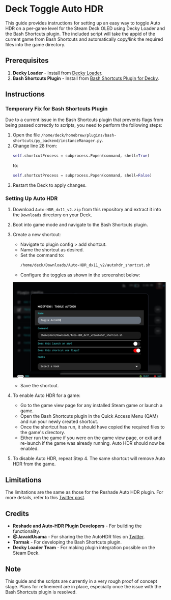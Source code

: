 # Deck Toggle Auto HDR

This guide provides instructions for setting up an easy way to toggle Auto HDR on a per-game level for the Steam Deck OLED using Decky Loader and the Bash Shortcuts plugin. 
The included script will take the appid of the current game from Bash Shortcuts and automatically copy/link the required files into the game directory.

## Prerequisites

1. **Decky Loader** - Install from [Decky Loader](https://decky.xyz/).
2. **Bash Shortcuts Plugin** - Install from [Bash Shortcuts Plugin for Decky](https://github.com/Tormak9970/bash-shortcuts).

## Instructions

### Temporary Fix for Bash Shortcuts Plugin

Due to a current issue in the Bash Shortcuts plugin that prevents flags from being passed correctly to scripts, you need to perform the following steps:

1. Open the file `/home/deck/homebrew/plugins/bash-shortcuts/py_backend/instanceManager.py`.
2. Change line 28 from:
    ```python
    self.shortcutProcess = subprocess.Popen(command, shell=True)
    ```
    to:
    ```python
    self.shortcutProcess = subprocess.Popen(command, shell=False)
    ```
3. Restart the Deck to apply changes.

### Setting Up Auto HDR

1. Download `Auto-HDR_dx11_v2.zip` from this repository and extract it into the `Downloads` directory on your Deck.
2. Boot into game mode and navigate to the Bash Shortcuts plugin.
3. Create a new shortcut:
   - Navigate to plugin config > add shortcut.
   - Name the shortcut as desired.
   - Set the command to:
        ```bash
        /home/deck/Downloads/Auto-HDR_dx11_v2/autohdr_shortcut.sh
        ```
    - Configure the toggles as shown in the screenshot below:
   
     ![Configuration Screenshot](assets/screenshot_1.jpg)

   - Save the shortcut.
4. To enable Auto HDR for a game:
   - Go to the game view page for any installed Steam game or launch a game.
   - Open the Bash Shortcuts plugin in the Quick Access Menu (QAM) and run your newly created shortcut.
   - Once the shortcut has run, it should have copied the required files to the game's directory.
   - Either run the game if you were on the game view page, or exit and re-launch if the game was already running. Auto HDR should now be enabled.

5. To disable Auto HDR, repeat Step 4. The same shortcut will remove Auto HDR from the game.

## Limitations

The limitations are the same as those for the Reshade Auto HDR plugin. For more details, refer to this [Twitter post](https://twitter.com/JavaidUsama/status/1763443358318428400).

## Credits

- **Reshade and Auto-HDR Plugin Developers** - For building the functionality.
- **@JavaidUsama** - For sharing the the AutoHDR files on [Twitter](https://twitter.com/JavaidUsama/status/1763443358318428400).
- **Tormak** - For developing the Bash Shortcuts plugin.
- **Decky Loader Team** - For making plugin integration possible on the Steam Deck.

## Note

This guide and the scripts are currently in a very rough proof of concept stage. Plans for refinement are in place, especially once the issue with the Bash Shortcuts plugin is resolved.
    